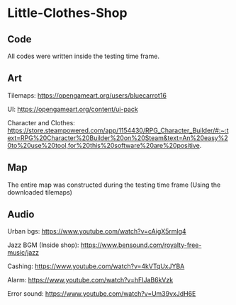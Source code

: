 # Little-Clothes-Shop

## Code
All codes were written inside the testing time frame.

## Art
Tilemaps: https://opengameart.org/users/bluecarrot16

UI: https://opengameart.org/content/ui-pack

Character and Clothes: https://store.steampowered.com/app/1154430/RPG_Character_Builder/#:~:text=RPG%20Character%20Builder%20on%20Steam&text=An%20easy%20to%20use%20tool,for%20this%20software%20are%20positive.

## Map
The entire map was constructed during the testing time frame (Using the downloaded tilemaps)

## Audio
Urban bgs: https://www.youtube.com/watch?v=cAigX5rmlg4

Jazz BGM (Inside shop): https://www.bensound.com/royalty-free-music/jazz

Cashing: https://www.youtube.com/watch?v=4kVTqUxJYBA

Alarm: https://www.youtube.com/watch?v=hFIJaB6kVzk

Error sound: https://www.youtube.com/watch?v=Um39vxJdH6E
